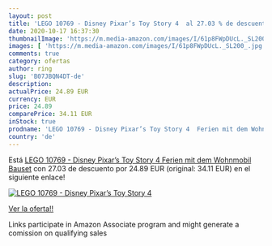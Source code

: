 ```yaml
---
layout: post
title: 'LEGO 10769 - Disney Pixar’s Toy Story 4  al 27.03 % de descuento'
date: 2020-10-17 16:37:30
thumbnailImage: 'https://m.media-amazon.com/images/I/61p8FWpDUcL._SL200_.jpg'
images: [ 'https://m.media-amazon.com/images/I/61p8FWpDUcL._SL200_.jpg' ]
comments: true
category: ofertas
author: ring
slug: 'B07JBQN4DT-de'
description:
actualPrice: 24.89 EUR
currency: EUR
price: 24.89
comparePrice: 34.11 EUR
inStock: true
prodname: 'LEGO 10769 - Disney Pixar’s Toy Story 4  Ferien mit dem Wohnmobil  Bauset'
country: 'de'
---
```


Está [LEGO 10769 - Disney Pixar’s Toy Story 4  Ferien mit dem Wohnmobil  Bauset](https://www.amazon.de/dp/B07JBQN4DT/?tag=tolees0ca-21) con 27.03 de descuento por 24.89 EUR (original: 34.11 EUR) en el siguiente enlace!

[![LEGO 10769 - Disney Pixar’s Toy Story 4 ](https://m.media-amazon.com/images/I/61p8FWpDUcL._SL200_.jpg)](https://www.amazon.de/dp/B07JBQN4DT/?tag=tolees0ca-21)

[Ver la oferta!!](https://www.amazon.de/dp/B07JBQN4DT/?tag=tolees0ca-21)

Links participate in Amazon Associate program and might generate a comission on qualifying sales



